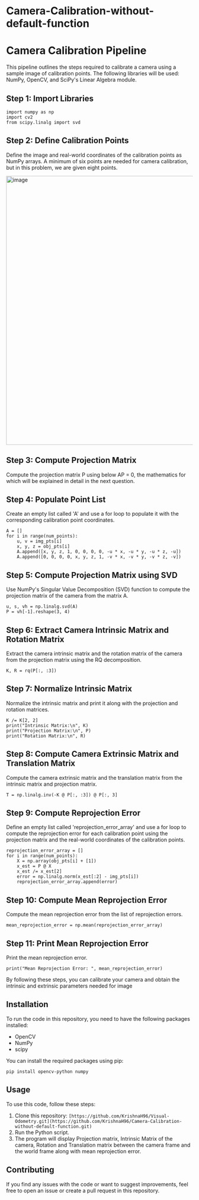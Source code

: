 # Camera-Calibration-without-default-function


# Camera Calibration Pipeline

This pipeline outlines the steps required to calibrate a camera using a sample image of calibration points. The following libraries will be used: NumPy, OpenCV, and SciPy's Linear Algebra module.

## Step 1: Import Libraries

```
import numpy as np
import cv2
from scipy.linalg import svd
```

## Step 2: Define Calibration Points

Define the image and real-world coordinates of the calibration points as NumPy arrays. A minimum of six points are needed for camera calibration, but in this problem, we are given eight points.

<img width="725" alt="image" src="https://user-images.githubusercontent.com/113392023/233718915-482125aa-3082-4f9a-946e-f12f28489bcb.png">

## Step 3: Compute Projection Matrix

Compute the projection matrix P using below AP = 0, the mathematics for which will be explained in detail in the next question.

## Step 4: Populate Point List

Create an empty list called 'A' and use a for loop to populate it with the corresponding calibration point coordinates.

```
A = []
for i in range(num_points):
    u, v = img_pts[i]
    x, y, z = obj_pts[i]
    A.append([x, y, z, 1, 0, 0, 0, 0, -u * x, -u * y, -u * z, -u])
    A.append([0, 0, 0, 0, x, y, z, 1, -v * x, -v * y, -v * z, -v])
```

## Step 5: Compute Projection Matrix using SVD

Use NumPy's Singular Value Decomposition (SVD) function to compute the projection matrix of the camera from the matrix A.

```
u, s, vh = np.linalg.svd(A)
P = vh[-1].reshape(3, 4)
```

## Step 6: Extract Camera Intrinsic Matrix and Rotation Matrix

Extract the camera intrinsic matrix and the rotation matrix of the camera from the projection matrix using the RQ decomposition.

```
K, R = rq(P[:, :3])
```

## Step 7: Normalize Intrinsic Matrix

Normalize the intrinsic matrix and print it along with the projection and rotation matrices.

```
K /= K[2, 2]
print("Intrinsic Matrix:\n", K)
print("Projection Matrix:\n", P)
print("Rotation Matrix:\n", R)
```

## Step 8: Compute Camera Extrinsic Matrix and Translation Matrix

Compute the camera extrinsic matrix and the translation matrix from the intrinsic matrix and projection matrix.

```
T = np.linalg.inv(-K @ P[:, :3]) @ P[:, 3]
```

## Step 9: Compute Reprojection Error

Define an empty list called 'reprojection_error_array' and use a for loop to compute the reprojection error for each calibration point using the projection matrix and the real-world coordinates of the calibration points.

```
reprojection_error_array = []
for i in range(num_points):
    X = np.array(obj_pts[i] + [1])
    x_est = P @ X
    x_est /= x_est[2]
    error = np.linalg.norm(x_est[:2] - img_pts[i])
    reprojection_error_array.append(error)
```

## Step 10: Compute Mean Reprojection Error

Compute the mean reprojection error from the list of reprojection errors.

```
mean_reprojection_error = np.mean(reprojection_error_array)
```

## Step 11: Print Mean Reprojection Error

Print the mean reprojection error.

```
print("Mean Reprojection Error: ", mean_reprojection_error)
```

By following these steps, you can calibrate your camera and obtain the intrinsic and extrinsic parameters needed for image

## Installation

To run the code in this repository, you need to have the following packages installed:

- OpenCV
- NumPy
- scipy

You can install the required packages using pip:

```
pip install opencv-python numpy
```
## Usage

To use this code, follow these steps:

1. Clone this repository: `[https://github.com/KrishnaH96/Visual-Odometry.git](https://github.com/KrishnaH96/Camera-Calibration-without-default-function.git)`
2. Run the Python script.
3. The program will display Projection matrix, Intrinsic Matrix of the camera, Rotation and Translation matrix between the camera frame and the world frame along with mean reprojection error.

## Contributing

If you find any issues with the code or want to suggest improvements, feel free to open an issue or create a pull request in this repository. 

